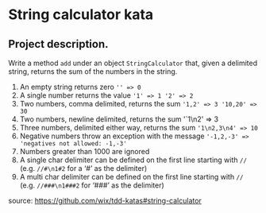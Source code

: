 # String calculator kata 
## Project description.

Write a method `add` under an object `StringCalculator` that, given a delimited string, returns the sum of the numbers in the string.

1. An empty string returns zero `'' => 0`
2. A single    number returns the value `'1' => 1 '2' => 2`
3. Two numbers, comma delimited, returns the sum `'1,2' => 3 '10,20' => 30`
4. Two numbers, newline delimited, returns the sum '`1\n2' => 3
5. Three numbers, delimited either way, returns the sum `'1\n2,3\n4' => 10`
6. Negative numbers throw an exception with the message `'-1,2,-3' => 'negatives not allowed: -1,-3'`
7. Numbers greater than 1000 are ignored
8. A single char delimiter can be defined on the first line starting with `//` (e.g. `//#\n1#2` for a ‘#’ as the delimiter)
9. A multi char delimiter can be defined on the first line starting with `//` (e.g. `//###\n1###2` for ‘###’ as the delimiter)

source: https://github.com/wix/tdd-katas#string-calculator

